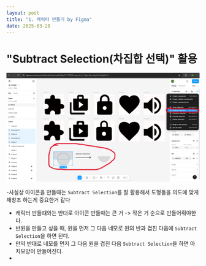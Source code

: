```yaml
---
layout: post
title: "1. 캐릭터 만들기 by Figma"
date: 2025-03-20
---
```


# "Subtract Selection(차집합 선택)" 활용

<div style="text-align: center;">
	<img src="/사진들/피그마/피그마 아이콘.png" alt="alt text" />
</div>

-사실상 아이콘을 만들때는 ```Subtract Selection```를 잘 활용해서 도형들을 의도에 맞게 재창조 하는게 중요한거 같다
- 캐릭터 만들떄와는 반대로 아이콘 만들때는 큰 거 -> 작은 거 순으로 만들어줘야한다.
- 반원을 만들고 싶을 때, 원을 먼저 그 다음 네모로 원의 반과 겹친 다음에 ```Subtract Selection```을 하면 된다.
- 만약 반대로 네모를 먼저 그 다음 원을 겹친 다음 ```Subtract Selection```을 하면 아치모양이 만들어진다.
- 
<br>
